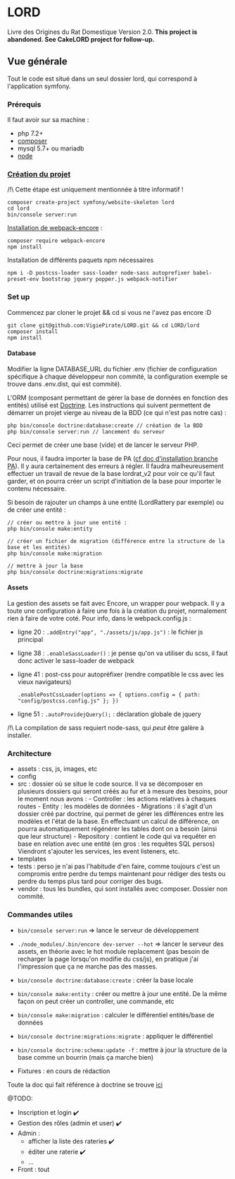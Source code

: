 # LORD

Livre des Origines du Rat Domestique Version 2.0. **This project is abandoned. See CakeLORD project for follow-up.**

## Vue générale

Tout le code est situé dans un seul dossier lord, qui correspond à l'application symfony.

### Prérequis

Il faut avoir sur sa machine :

- php 7.2+
- [composer](https://getcomposer.org/)
- mysql 5.7+ ou mariadb
- [node](https://nodejs.org/en/)

### [Création du projet](https://symfony.com/doc/current/setup.html)

/!\ Cette étape est uniquement mentionnée à titre informatif !

    composer create-project symfony/website-skeleton lord
    cd lord
    bin/console server:run

[Installation de webpack-encore](https://symfony.com/doc/current/frontend/encore/installation.html) :

    composer require webpack-encore
    npm install

Installation de différents paquets npm nécessaires

`npm i -D postcss-loader sass-loader node-sass autoprefixer babel-preset-env bootstrap jquery popper.js webpack-notifier`

### Set up

Commencez par cloner le projet && cd si vous ne l'avez pas encore :D
    
    git clone git@github.com:VigiePirate/LORD.git && cd LORD/lord
    composer install
    npm install

#### Database

Modifier la ligne DATABASE_URL du fichier .env (fichier de configuration spécifique à chaque développeur
non commité, la configuration exemple se trouve dans .env.dist, qui est commité).

L'ORM (composant permettant de gérer la base de données en fonction des entités) utilisé est [Doctrine](https://symfony.com/doc/current/doctrine.html). Les instructions qui suivent permettent de démarrer un projet vierge au niveau de la BDD (ce qui n'est pas notre cas) :

    php bin/console doctrine:database:create // création de la BDD
    php bin/console server:run // lancement du serveur

Ceci permet de créer une base (vide) et de lancer le serveur PHP.

Pour nous, il faudra importer la base de PA ([cf doc d'installation branche PA](https://github.com/VigiePirate/LORD/blob/PA/database/README.md)). Il y aura certainement des erreurs à régler.
Il faudra malheureusement effectuer un travail de revue de la base lordrat_v2 pour voir ce qu'il faut
garder, et on pourra créer un script d'initiation de la base pour importer le contenu nécessaire.

Si besoin de rajouter un champs à une entité (LordRattery par exemple) ou de créer une entité :

    // créer ou mettre à jour une entité :
    php bin/console make:entity

    // créer un fichier de migration (différence entre la structure de la base et les entités)
    php bin/console make:migration

    // mettre à jour la base
    php bin/console doctrine:migrations:migrate

#### Assets

La gestion des assets se fait avec Encore, un wrapper pour webpack. Il y a toute une configuration
à faire une fois à la création du projet, normalement rien à faire de votre coté.
Pour info, dans le webpack.config.js :

- ligne 20 : `.addEntry("app", "./assets/js/app.js")` : le fichier js principal
- ligne 38 : `.enableSassLoader()` : je pense qu'on va utiliser du scss, il faut donc activer
  le sass-loader de webpack
- ligne 41 : post-css pour autopréfixer (rendre compatible le css avec les vieux navigateurs)

  `.enablePostCssLoader(options => { options.config = { path: "config/postcss.config.js" }; })`

- ligne 51 : `.autoProvidejQuery();` : déclaration globale de jquery

/!\ La compilation de sass requiert node-sass, qui _peut_ être galère à installer.

### Architecture

- assets : css, js, images, etc
- config
- src : dossier où se situe le code source. Il va se décomposer en plusieurs dossiers qui seront créés
  au fur et à mesure des besoins, pour le moment nous avons : - Controller : les actions relatives à chaques routes - Entity : les modèles de données - Migrations : il s'agit d'un dossier créé par doctrine, qui permet de gérer les différences entre
  les modèles et l'état de la base. En effectuant un calcul de différence, on pourra automatiquement
  régénérer les tables dont on a besoin (ainsi que leur structure) - Repository : contient le code qui va requêter en base en relation avec une entité (en gros : les
  requêtes SQL persos)
  Viendront s'ajouter les services, les event listeners, etc.
- templates
- tests : perso je n'ai pas l'habitude d'en faire, comme toujours c'est un compromis entre perdre du
  temps maintenant pour rédiger des tests ou perdre du temps plus tard pour corriger des bugs.
- vendor : tous les bundles, qui sont installés avec composer. Dossier non commité.

### Commandes utiles

- `bin/console server:run` => lance le serveur de développement

- `./node_modules/.bin/encore dev-server --hot` => lancer le serveur des assets, en théorie avec le hot module replacement
  (pas besoin de recharger la page lorsqu'on modifie du css/js), en pratique j'ai l'impression que ça ne marche pas des masses.

- `bin/console doctrine:database:create` : créer la base locale

- `bin/console make:entity` : créer ou mettre à jour une entité. De la même façon on peut créer un controller, une commande, etc

- `bin/console make:migration` : calculer le différentiel entités/base de données

- `bin/console doctrine:migrations:migrate` : appliquer le différentiel

- `bin/console doctrine:schema:update -f` : mettre à jour la structure de la base comme un bourrin (mais ça marche bien)

- Fixtures : en cours de rédaction

Toute la doc qui fait référence à doctrine se trouve [ici](https://symfony.com/doc/current/doctrine.html)

@TODO:

- Inscription et login :heavy_check_mark:
- Gestion des rôles (admin et user) :heavy_check_mark:
- Admin :
    - afficher la liste des rateries :heavy_check_mark:
    - éditer une raterie :heavy_check_mark:
    - ...
- Front : tout
